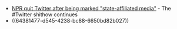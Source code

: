 - [NPR quit Twitter after being marked "state-affiliated media"](https://www.npr.org/sections/npr-extra/2023/04/12/1169317298/our-future-on-twitter) - The #Twitter shithow continues
- ((64381477-d545-4238-bc88-6650bd82b027))